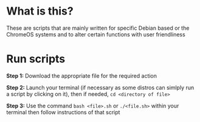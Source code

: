 # What is this?

These are scripts that are mainly written for specific Debian based or the ChromeOS systems and to alter certain functions with user friendliness

# Run scripts

**Step 1:** Download the appropriate file for the required action

**Step 2:** Launch your terminal (if necessary as some distros can simlply run a script by clicking on it), then if needed, `cd <directory of file>` 

**Step 3:** Use the command `bash <file>.sh` or `./<file.sh>` within your terminal then follow instructions of that script

